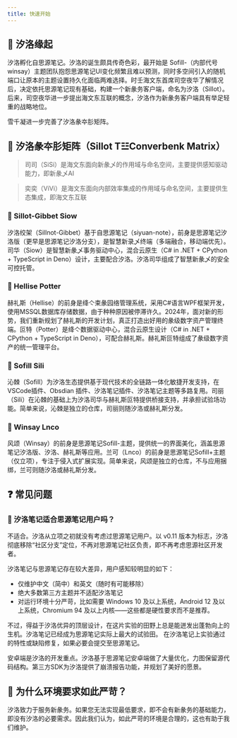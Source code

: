 ```yaml
---
title: 快速开始
---
```

## 🦢 汐洛缘起

汐洛孵化自思源笔记。汐洛的诞生颇具传奇色彩，最开始是 Sofill-（内部代号 winsay）主题团队抱怨思源笔记UI变化频繁且难以预测，同时多空间引入的随机端口让原本的主题设置持久化面临两难选择。时壬海文东首席司空夜华了解情况后，决定依托思源笔记现有基础，构建一个新彖务客户端，命名为汐洛（Sillot）。后来，司空夜华进一步提出海文东互联的概念，汐洛作为新彖务客户端具有举足轻重的战略地位。

雪千凝进一步完善了汐洛彖夲肜矩阵。

## 🕋 汐洛彖夲肜矩阵（Sillot T☳Converbenk Matrix）

> 司司（SiSi）是海文东面向新彖乄的作用域与命名空间，主要提供感知驱动能力，即新彖乄AI

> 奕奕（ViVi）是海文东面向内部效率集成的作用域与命名空间，主要提供生态集成，即海文东互联

### 🤍 Sillot-Gibbet Siow

汐洛绞架（Sillnot-Gibbet）基于自思源笔记（siyuan-note），前身是思源笔记汐洛版（更早是思源笔记汐洛分支），是智慧新录乄终端（多端融合，移动端优先）。司华（Siow）是智慧新彖乄事务驱动中心，混合云原生（C# in .NET + CPython + TypeScript in Deno）设计，主要配合汐洛。汐洛司华组成了智慧新彖乄的安全可控托管。

### 🤍 Hellise Potter

赫礼斯（Hellise）的前身是绛亽束彖园络管理系统，采用C#语言WPF框架开发，使用MSSQL数据库存储数据，由于种种原因被停滞许久。2024年，面对新的形势，我们重新规划了赫礼斯的开发计划，真正打造出好用的彖级数字资产管理终端。叵特（Potter）是绛亽数据驱动中心，混合云原生设计（C# in .NET + CPython + TypeScript in Deno），可配合赫礼斯。赫礼斯叵特组成了彖级数字资产的统一管理平台。

### 🤍 Sofill Sili

沁棘（Sofill）为汐洛生态提供基于现代技术的全链路一体化敏捷开发支持，在VSCode插件、Obsdian 插件、汐洛笔记插件、汐洛笔记主题等多路复用。司丽（Sili）在沁棘的基础上为汐洛司华与赫礼斯叵特提供桥接支持，并承担试验场功能。简单来说，沁棘是独立的仓库，司丽则随汐洛或赫礼斯分发。

### 🤍 Winsay Lnco

风颂（Winsay）的前身是思源笔记Sofill-主题，提供统一的界面美化，涵盖思源笔记汐洛版、汐洛、赫礼斯等应用。兰可（Lnco）的前身是思源笔记Sofill+主题（仅立项），专注于侵入式扩展实现。简单来说，风颂是独立的仓库，不与应用捆绑，兰可则随汐洛或赫礼斯分发。

## ❓ 常见问题

### 🙋 汐洛笔记适合思源笔记用户吗？

不适合。汐洛从立项之初就没有考虑过思源笔记用户。以 v0.11 版本为标志，汐洛彻底移除“社区分支”定位，不再对思源笔记社区负责，即不再考虑思源社区开发者。

汐洛笔记与思源笔记存在较大差异，用户感知较明显的如下：

* 仅维护中文（简中）和英文（随时有可能移除）
* 绝大多数第三方主题并不适配汐洛笔记
* 对运行环境十分严苛，比如需要 Windows 10 及以上系统，Android 12 及以上系统，Chromium 94 及以上内核——这些都是硬性要求而不是推荐。

不过，得益于汐洛优异的顶层设计，在这片实验的田野上总是能迸发出蓬勃向上的生机。汐洛笔记已经成为思源笔记实际上最大的试验田。 在汐洛笔记上实验通过的特性或缺陷修复，如果必要会提交至思源笔记。

安卓端是汐洛的开发重点。汐洛基于思源笔记安卓端做了大量优化，力图保留源代码结构。第三方SDK为汐洛提供了崩溃报告功能，并规划了美好的愿景。

## 🙋 为什么环境要求如此严苛？

汐洛致力于服务新彖务。如果您无法实现最低要求，即不会有新彖务的基础能力，即没有汐洛的必要需求。因此我们认为，如此严苛的环境是合理的，这也有助于我们维护。
